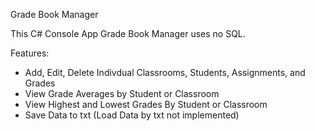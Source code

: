 Grade Book Manager

This C# Console App Grade Book Manager uses no SQL.

Features:
- Add, Edit, Delete Indivdual Classrooms, Students, Assignments, and Grades
- View Grade Averages by Student or Classroom
- View Highest and Lowest Grades By Student or Classroom
- Save Data to txt (Load Data by txt not implemented)
